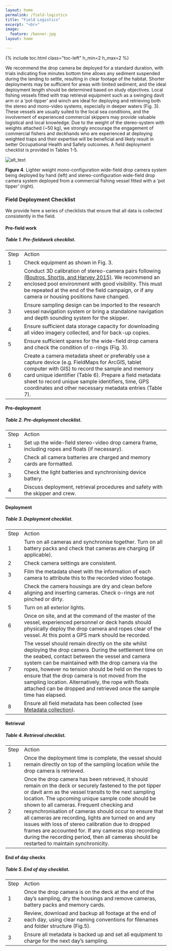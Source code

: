 ```yaml
---
layout: home
permalink: /field-logistics
title: "Field Logistics"
excerpt: "<br>"
image:
  feature: /banner.jpg
layout: home

---
```

{% include toc.html class="toc-left" h_min=2 h_max=2 %}

We recommend the drop camera be deployed for a standard duration, with trials indicating five minutes bottom time allows any sediment suspended during the landing to settle, resulting in clear footage of the habitat. Shorter deployments may be sufficient for areas with limited sediment, and the ideal deployment length should be determined based on study objectives. Local fishing vessels fitted with trap retrieval equipment such as a swinging davit arm or a ‘pot-tipper’ and winch are ideal for deploying and retrieving both the stereo and mono-video systems, especially in deeper waters (Fig. 3). These vessels are usually suited to the local sea conditions, and the involvement of experienced commercial skippers may provide valuable logistical and local knowledge. Due to the weight of the stereo-system with weights attached (~50 kg), we strongly encourage the engagement of commercial fishers and deckhands who are experienced at deploying weighted traps and their expertise will be beneficial and likely result in better Occupational Health and Safety outcomes. A field deployment checklist is provided in Tables 1-5.

![alt_text](images/figure4.png "image_tooltip")

**Figure 4**. Lighter weight mono-configuration wide-field drop camera system being deployed by hand (left) and stereo-configuration wide-field drop camera system deployed from a commercial fishing vessel fitted with a ‘pot tipper’ (right).

### Field Deployment Checklist

We provide here a series of checklists that ensure that all data is collected consistently in the field.


#### Pre-field work


##### **Table 1.** Pre-fieldwork checklist.


<table>
  <tr>
   <td>Step
   </td>
   <td>Action
   </td>
  </tr>
  <tr>
   <td>1
   </td>
   <td>Check equipment as shown in Fig. 3.
   </td>
  </tr>
  <tr>
   <td>2
   </td>
   <td>Conduct 3D calibration of stereo-camera pairs following <a href="https://paperpile.com/c/Veq9nl/ghFAH">(Boutros, Shortis, and Harvey 2015)</a>. We recommend an enclosed pool environment with good visibility. This must be repeated at the end of the field campaign, or if any camera or housing positions have changed.
   </td>
  </tr>
  <tr>
   <td>3
   </td>
   <td>Ensure sampling design can be imported to the research vessel navigation system or bring a standalone navigation and depth sounding system for the skipper.
   </td>
  </tr>
  <tr>
   <td>4
   </td>
   <td>Ensure sufficient data storage capacity for downloading all video imagery collected, and for back-up copies.
   </td>
  </tr>
  <tr>
   <td>5
   </td>
   <td>Ensure sufficient spares for the wide-field drop camera and check the condition of o-rings (Fig. 3).
   </td>
  </tr>
  <tr>
   <td>6
   </td>
   <td>Create a camera metadata sheet or preferably use a capture device (e.g. FieldMaps for ArcGIS, tablet computer with GIS) to record the sample and memory card unique identifier (Table 6). Prepare a field metadata sheet to record unique sample identifiers, time, GPS coordinates and other necessary metadata entries (Table 7).
   </td>
  </tr>
</table>



#### Pre-deployment


##### **Table 2.** Pre-deployment checklist.


<table>
  <tr>
   <td>Step
   </td>
   <td>Action
   </td>
  </tr>
  <tr>
   <td>1
   </td>
   <td>
    Set up the wide-field stereo-video drop camera frame, including ropes and floats (if necessary).
   </td>
  </tr>
  <tr>
   <td>2
   </td>
   <td>
    Check all camera batteries are charged and memory cards are formatted.
   </td>
  </tr>
  <tr>
   <td>3
   </td>
   <td>
     Check the light batteries and synchronising device battery.
   </td>
  </tr>
  <tr>
   <td>4
   </td>
   <td>
    Discuss deployment, retrieval procedures and safety with the skipper and crew.
   </td>
  </tr>
</table>



#### Deployment


##### **Table 3.** Deployment checklist.


<table>
  <tr>
   <td>Step
   </td>
   <td>Action
   </td>
  </tr>
  <tr>
   <td>1
   </td>
   <td>Turn on all cameras and synchronise together. Turn on all battery packs and check that cameras are charging (if applicable).
   </td>
  </tr>
  <tr>
   <td>2
   </td>
   <td>Check camera settings are consistent.
   </td>
  </tr>
  <tr>
   <td>3
   </td>
   <td> Film the metadata sheet with the information of each camera to attribute this to the recorded video footage.
   </td>
  </tr>
  <tr>
   <td>4
   </td>
   <td>Check the camera housings are dry and clean before aligning and inserting cameras. Check o-rings are not pinched or dirty.
   </td>
  </tr>
  <tr>
   <td>5
   </td>
   <td>Turn on all exterior lights.
   </td>
  </tr>
  <tr>
   <td>6
   </td>
   <td>Once on site, and at the command of the master of the vessel, experienced personnel or deck hands should physically deploy the drop camera and ropes clear of the vessel. At this point a GPS mark should be recorded.
   </td>
  </tr>
  <tr>
   <td>7
   </td>
   <td>The vessel should remain directly on the site whilst deploying the drop camera. During the settlement time on the seabed, contact between the vessel and camera system can be maintained with the drop camera via the ropes, however no tension should be held on the ropes to ensure that the drop camera is not moved from the sampling location. Alternatively, the rope with floats attached can be dropped and retrieved once the sample time has elapsed. 
   </td>
  </tr>
  <tr>
   <td>8
   </td>
   <td>Ensure all field metadata has been collected (see <a href="https://drop-camera-field-manual.github.io/metadata-collection">Metadata collection</a>).
   </td>
  </tr>
</table>



#### Retrieval


##### **Table 4.** Retrieval checklist.


<table>
  <tr>
   <td>Step
   </td>
   <td>Action
   </td>
  </tr>
  <tr>
   <td>1
   </td>
   <td>Once the deployment time is complete, the vessel should remain directly on top of the sampling location while the drop camera is retrieved.
   </td>
  </tr>
  <tr>
   <td>2
   </td>
   <td>Once the drop camera has been retrieved, it should remain on the deck or securely fastened to the pot tipper or davit arm as the vessel transits to the next sampling location. The upcoming unique sample code should be shown to all cameras. Frequent checking and resynchronisation of cameras should occur to ensure that all cameras are recording, lights are turned on and any issues with loss of stereo calibration due to dropped frames are accounted for. If any cameras stop recording during the recording period, then all cameras should be restarted to maintain synchronicity. 
   </td>
  </tr>
</table>



#### End of day checks


##### **Table 5.** End of day checklist.

<table>
  <tr>
   <td>Step
   </td>
   <td>Action
   </td>
  </tr>
  <tr>
   <td>1
   </td>
   <td>
    Once the drop camera is on the deck at the end of the day’s sampling, dry the housings and remove cameras, battery packs and memory cards. 
   </td>
  </tr>
  <tr>
   <td>2
   </td>
   <td>
    Review, download and backup all footage at the end of each day, using clear naming conventions for filenames and folder structure (Fig.5). 
   </td>
  </tr>
  <tr>
   <td>3
   </td>
   <td>
   Ensure all metadata is backed up and set all equipment to charge for the next day’s sampling.
   </td>
  </tr>
</table>
